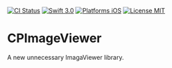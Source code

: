 
[![CI Status](http://img.shields.io/travis/MailOnline/ImageViewer.svg?style=flat)](https://travis-ci.org/CoderPug/CPImageViewer)
[![Swift 3.0](https://img.shields.io/badge/Swift-3.0-orange.svg?style=flat)](https://developer.apple.com/swift/)
[![Platforms iOS](https://img.shields.io/badge/Platforms-iOS-lightgray.svg?style=flat)](https://developer.apple.com/swift/)
[![License MIT](https://img.shields.io/badge/License-MIT-lightgrey.svg?style=flat)](https://opensource.org/licenses/MIT)

# CPImageViewer

A new unnecessary ImagaViewer library.
